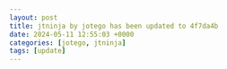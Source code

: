 ```yaml
---
layout: post
title: jtninja by jotego has been updated to 4f7da4b
date: 2024-05-11 12:55:03 +0000
categories: [jotego, jtninja]
tags: [update]
---
```


